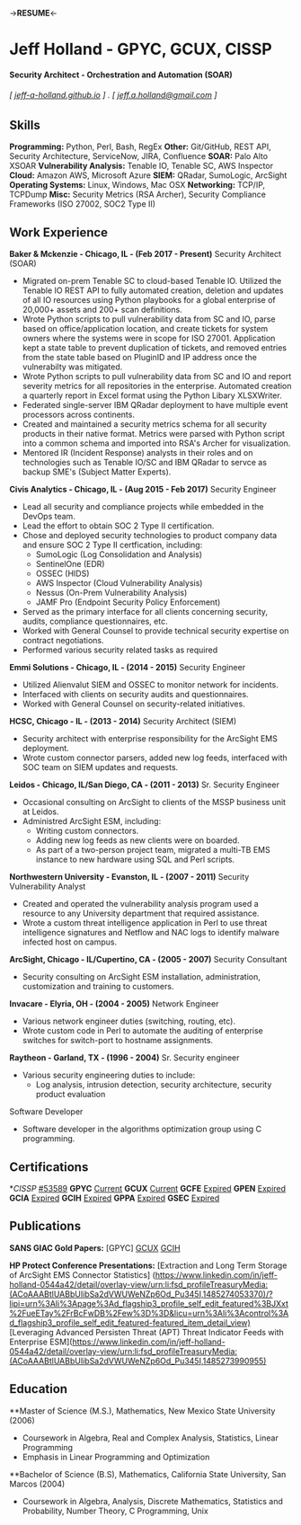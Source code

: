 ->**RESUME**<-

Jeff Holland - GPYC, GCUX, CISSP
================================

#### Security Architect - Orchestration and Automation (SOAR)
###### [ [jeff-a-holland.github.io](https://jeff-a-holland.github.io) ] . [ jeff.a.holland@gmail.com ]

Skills
------
**Programming:** Python, Perl, Bash, RegEx
**Other:** Git/GitHub, REST API, Security Architecture, ServiceNow, JIRA, Confluence
**SOAR:** Palo Alto XSOAR
**Vulnerability Analysis:** Tenable IO, Tenable SC, AWS Inspector
**Cloud:** Amazon AWS, Microsoft Azure
**SIEM:** QRadar, SumoLogic, ArcSight
**Operating Systems:** Linux, Windows, Mac OSX
**Networking:** TCP/IP, TCPDump
**Misc:** Security Metrics (RSA Archer), Security Compliance Frameworks (ISO 27002, SOC2 Type II)

Work Experience
---------------
**Baker & Mckenzie - Chicago, IL - (Feb 2017 - Present)**
Security Architect (SOAR)
- Migrated on-prem Tenable SC to cloud-based Tenable IO. Utilized the Tenable IO REST API to fully automated creation, deletion and updates of all IO resources using Python playbooks for a global enterprise of 20,000+ assets and 200+ scan definitions.
- Wrote Python scripts to pull vulnerability data from SC and IO, parse based on office/application location, and create tickets for system owners where the systems were in scope for ISO 27001. Application kept a state table to prevent duplication of tickets, and removed entries from the state table based on PluginID and IP address once the vulnerabilty was mitigated.
- Wrote Python scripts to pull vulnerability data from SC and IO and report severity metrics for all repositories in the enterprise. Automated creation a quarterly report in Excel format using the Python Libary XLSXWriter.
- Federated single-server IBM QRadar deployment to have multiple event processors across continents.
- Created and maintained a security metrics schema for all security products in their native format. Metrics were parsed with Python script into a common schema and imported into RSA's Archer for visualization.
- Mentored IR (Incident Response) analysts in their roles and on technologies such as Tenable IO/SC and IBM QRadar to servce as backup SME's (Subject Matter Experts).


**Civis Analytics - Chicago, IL - (Aug 2015 - Feb 2017)**
Security Engineer
- Lead all security and compliance projects while embedded in the DevOps team.
- Lead the effort to obtain SOC 2 Type II certification.
- Chose and deployed security technologies to product company data and ensure SOC 2 Type II certfication, including:
   - SumoLogic (Log Consolidation and Analysis)
   - SentinelOne (EDR)
   - OSSEC (HIDS)
   - AWS Inspector (Cloud Vulnerability Analysis)
   - Nessus (On-Prem Vulnerability Analysis)
   - JAMF Pro (Endpoint Security Policy Enforcement)
- Served as the primary interface for all clients concerning security, audits, compliance questionnaires, etc.
- Worked with General Counsel to provide technical security expertise on contract negotiations.
- Performed various security related tasks as required

**Emmi Solutions - Chicago, IL - (2014 - 2015)**
Security Engineer
- Utilized Alienvalut SIEM and OSSEC to monitor network for incidents.
- Interfaced with clients on security audits and questionnaires.
- Worked with General Counsel on security-related initiatives.

**HCSC, Chicago - IL - (2013 - 2014)**
Security Architect (SIEM)
- Security architect with enterprise responsibility for the ArcSight EMS deployment.
- Wrote custom connector parsers, added new log feeds, interfaced with SOC team on SIEM updates and requests.

**Leidos - Chicago, IL/San Diego, CA - (2011 - 2013)**
Sr. Security Engineer
- Occasional consulting on ArcSight to clients of the MSSP business unit at Leidos.
- Administred ArcSight ESM, including:
   - Writing custom connectors.
   - Adding new log feeds as new clients were on boarded.
   - As part of a two-person project team, migrated a multi-TB EMS instance to new hardware using SQL and Perl scripts.


**Northwestern University - Evanston, IL - (2007 - 2011)**
Security Vulnerability Analyst
- Created and operated the vulnerability analysis program used a resource to any University department that required assistance.
- Wrote a custom threat intelligence application in Perl to use threat intelligence signatures and Netflow and NAC logs to identify malware infected host on campus.

**ArcSight, Chicago - IL/Cupertino, CA - (2005 - 2007)**
Security Consultant
- Security consulting on ArcSight ESM installation, administration, customization and training to customers.

**Invacare - Elyria, OH - (2004 - 2005)**
Network Engineer
- Various network engineer duties (switching, routing, etc).
- Wrote custom code in Perl to automate the auditing of enterprise switches for switch-port to hostname assignments.

**Raytheon - Garland, TX - (1996 - 2004)**
Sr. Security engineer
- Various security engineering duties to include:
   - Log analysis, intrusion detection, security architecture, security product evaluation

Software Developer
- Software developer in the algorithms optimization group using C programming.

Certifications
--------------
**CISSP* [#53589](https://www.isc2.org/MemberVerification?LastName=holland&MemberNumber=53589)
**GPYC** [Current](https://www.giac.org/certified-professional/jeff-holland/100528)
**GCUX** [Current](https://www.giac.org/certified-professional/jeff-holland/100528)
**GCFE** [Expired](https://www.giac.org/certified-professional/jeff-holland/100528)
**GPEN** [Expired](https://www.giac.org/certified-professional/jeff-holland/100528)
**GCIA** [Expired](https://www.giac.org/certified-professional/jeff-holland/100528)
**GCIH** [Expired](https://www.giac.org/certified-professional/jeff-holland/100528)
**GPPA** [Expired](https://www.giac.org/certified-professional/jeff-holland/100528)
**GSEC** [Expired](https://www.giac.org/certified-professional/jeff-holland/100528)

Publications
------------
**SANS GIAC Gold Papers:**
[GPYC]
[GCUX](https://www.giac.org/paper/gcux/168/audit-gauntlet-55-firewall-running-solaris-26-bind-823-rel/100528)
[GCIH](https://www.giac.org/paper/gcih/178/cgi-backdoor/100528)

**HP Protect Conference Presentations:**
[Extraction and Long Term Storage of ArcSight EMS Connector Statistics] (https://www.linkedin.com/in/jeff-holland-0544a42/detail/overlay-view/urn:li:fsd_profileTreasuryMedia:(ACoAAABtlUABbUIibSa2dVWUWeNZp6Od_Pu345I,1485274053370)/?lipi=urn%3Ali%3Apage%3Ad_flagship3_profile_self_edit_featured%3BJXxt%2FueETay%2FrBcFwDB%2Few%3D%3D&licu=urn%3Ali%3Acontrol%3Ad_flagship3_profile_self_edit_featured-featured_item_detail_view)
[Leveraging Advanced Persisten Threat (APT) Threat Indicator Feeds with Enterprise ESM](https://www.linkedin.com/in/jeff-holland-0544a42/detail/overlay-view/urn:li:fsd_profileTreasuryMedia:(ACoAAABtlUABbUIibSa2dVWUWeNZp6Od_Pu345I,1485273990955)


Education
---------
**Master of Science (M.S.), Mathematics, New Mexico State University (2006)
- Coursework in Algebra, Real and Complex Analysis, Statistics, Linear Programming
- Emphasis in Linear Programming and Optimization

**Bachelor of Science (B.S), Mathematics, California State University, San Marcos (2004)
- Coursework in Algebra, Analysis, Discrete Mathematics, Statistics and Probability, Number Theory, C Programming, Unix
